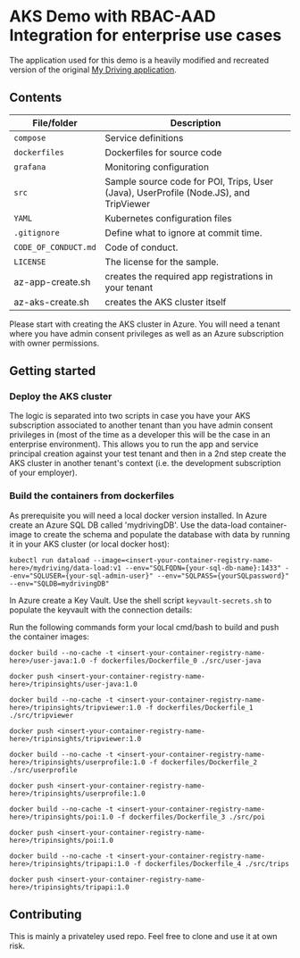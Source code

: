 # AKS Demo with RBAC-AAD Integration for enterprise use cases

<!-- 
Guidelines on README format: https://review.docs.microsoft.com/help/onboard/admin/samples/concepts/readme-template?branch=master

Guidance on onboarding samples to docs.microsoft.com/samples: https://review.docs.microsoft.com/help/onboard/admin/samples/process/onboarding?branch=master

Taxonomies for products and languages: https://review.docs.microsoft.com/new-hope/information-architecture/metadata/taxonomies?branch=master
-->

The application used for this demo is a heavily modified and recreated version of the original [My Driving application](https://github.com/Azure-Samples/MyDriving).

## Contents

| File/folder       | Description                                |
|-------------------|--------------------------------------------|
| `compose`         | Service definitions                        |
| `dockerfiles`     | Dockerfiles for source code                |
| `grafana`         | Monitoring configuration                   |
| `src`             | Sample source code for POI, Trips, User (Java), UserProfile (Node.JS), and TripViewer                     |
| `YAML`            | Kubernetes configuration files             |
| `.gitignore`      | Define what to ignore at commit time.      |
| `CODE_OF_CONDUCT.md` | Code of conduct.                        |
| `LICENSE`         | The license for the sample.                |
| az-app-create.sh  | creates the required app registrations in your tenant |
| az-aks-create.sh  | creates the AKS cluster itself             |

Please start with creating the AKS cluster in Azure. You will need a tenant where you have admin consent privileges as well as an Azure subscription with owner permissions.

## Getting started

### Deploy the AKS cluster

The logic is separated into two scripts in case you have your AKS subscription associated to another tenant than you have admin consent privileges in (most of the time as a developer this will be the case in an enterprise environment). This allows you to run the app and service principal creation against your test tenant and then in a 2nd step create the AKS cluster in another tenant's context (i.e. the development subscription of your employer).

### Build the containers from dockerfiles

As prerequisite you will need a local docker version installed. 
In Azure create an Azure SQL DB called 'mydrivingDB'.
Use the data-load container-image to create the schema and populate the database with data by running it in your AKS cluster (or local docker host):

```kubectl run dataload --image=<insert-your-container-registry-name-here>/mydriving/data-load:v1 --env="SQLFQDN={your-sql-db-name}:1433" --env="SQLUSER={your-sql-admin-user}" --env="SQLPASS={yourSQLpassword}" --env="SQLDB=mydrivingDB"```

In Azure create a Key Vault. Use the shell script ```keyvault-secrets.sh``` to populate the keyvault with the connection details:

Run the following commands form your local cmd/bash to build and push the container images:

```docker build --no-cache -t <insert-your-container-registry-name-here>/user-java:1.0 -f dockerfiles/Dockerfile_0 ./src/user-java```

```docker push <insert-your-container-registry-name-here>/tripinsights/user-java:1.0```

```docker build --no-cache -t <insert-your-container-registry-name-here>/tripinsights/tripviewer:1.0 -f dockerfiles/Dockerfile_1 ./src/tripviewer```

```docker push <insert-your-container-registry-name-here>/tripinsights/tripviewer:1.0```

```docker build --no-cache -t <insert-your-container-registry-name-here>/tripinsights/userprofile:1.0 -f dockerfiles/Dockerfile_2 ./src/userprofile```

```docker push <insert-your-container-registry-name-here>/tripinsights/userprofile:1.0```

```docker build --no-cache -t <insert-your-container-registry-name-here>/tripinsights/poi:1.0 -f dockerfiles/Dockerfile_3 ./src/poi```

```docker push <insert-your-container-registry-name-here>/tripinsights/poi:1.0```

```docker build --no-cache -t <insert-your-container-registry-name-here>/tripinsights/tripapi:1.0 -f dockerfiles/Dockerfile_4 ./src/trips```

```docker push <insert-your-container-registry-name-here>/tripinsights/tripapi:1.0```

## Contributing

This is mainly a privateley used repo. Feel free to clone and use it at own risk. 
